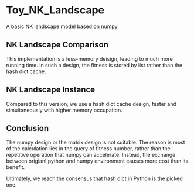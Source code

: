 # Toy_NK_Landscape
A basic NK landscape model based on numpy

## NK Landscape Comparison
This implementation is a less-memory deisign, leading to much more running time. In such a design, the fitness is stored by list rather than the hash dict cache.

## NK Landscape Instance
Compared to this version, we use a hash dict cache design, faster and simultaneously with higher memory occupation.

## Conclusion
The numpy design or the matrix design is not suitable. The reason is most of the calculation lies in the query of fitness number, rather than the repetitive operation that numpy can accelerate. Instead, the exchange between origianl python and numpy environment causes more cost than its benefit.

Ultimately, we reach the consensus that hash dict in Python is the picked one.
